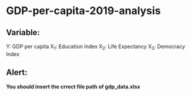 # GDP-per-capita-2019-analysis
## Variable:
Y: GDP per capita
X<sub>1</sub>: Education Index
X<sub>2</sub>: Life Expectancy
X<sub>3</sub>: Democracy Index
## Alert:
**You should insert the crrect file path of gdp_data.xlsx**